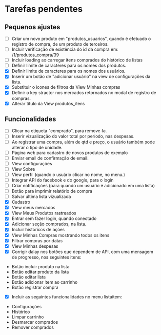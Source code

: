 # Tarefas pendentes

## Pequenos ajustes

- [ ] Criar um novo produto em "produtos_usuarios", quando é efetuado o registro de compra, de um produto de terceiros.
- [ ] Incluir verificação de existência do id da compra em: /1/produtos_compra/39
- [ ] Incluir loading ao carregar itens comprados do histórico de listas
- [ ] Definir limite de caracteres para os nomes dos produtos.
- [x] Definir limite de caracteres para os nomes dos usuários.
- [x] Inserir um botão de "adicionar usuário" na view de configurações da lista.
- [x] Substituir o ícones de filtros da View Minhas compras
- [x] Definir o key stractor nos mercados retornados no modal de registro de compras.
- [x] Alterar título da View produtos_itens

## Funcionalidades

- [ ] Clicar na etiqueta "comprado", para remove-la.
- [ ] Inserir vizualização do valor total por período, nas despesas.
- [ ] Ao registrar uma compra, além de qtd e preço, o usuário também pode alterar o tipo de unidade.
- [ ] Página web para cadastro de novos produtos de exemplo
- [ ] Enviar email de confirmação de email.
- [ ] View configurações
- [ ] View Sobre
- [ ] View perfil (quando o usuário clicar no nome, no menu.)
- [ ] Integrar API do facebook e do google, para o login
- [ ] Criar notificações (para quando um usuário é adicionado em uma lista)
- [ ] Botão para imprimir relatório de compra
- [ ] Salvar última lista vizualizada
- [x] Cadastro
- [x] View meus mercados
- [x] View Meus Produtos rastreados
- [x] Entrar sem fazer login, quando conectado
- [x] Adicionar seção comprados, na lista.
- [x] Incluir históricos de ações
- [x] View Minhas Compras mostrando todos os itens
- [x] Filtrar compras por datas
- [x] View Minhas despesas
- [x] Corrigir dalay nos botões que dependem de API, com uma mensagem de progresso, nos seguintes itens:
 - Botão incluir produto na lista
 - Botão editar produto da lista
 - Botão editar lista
 - Botão adicionar item ao carrinho
 - Botão registrar compra
- [x] Incluir as seguintes funcionalidades no menu listaitem:
 - Configurações
 - Histórico
 - Limpar carrinho
 - Desmarcar comprados
 - Remover comprados
